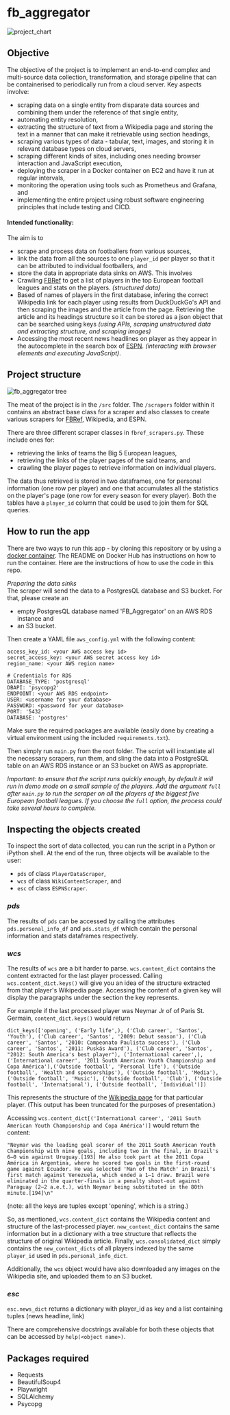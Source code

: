 # fb_aggregator

![project_chart](project_chart.jpg)

## Objective
The objective of the project is to implement an end-to-end complex and multi-source data collection, transformation, and storage pipeline that can be containerised to periodically run from a cloud server. Key aspects involve:
- scraping data on a single entity from disparate data sources and combining them under the reference of that single entity,  
- automating entity resolution, 
- extracting the structure of text from a Wikipedia page and storing the text in a manner that can make it retrievable using section headings, 
- scraping various types of data - tabular, text, images, and storing it in relevant database types on cloud servers,  
- scraping different kinds of sites, including ones needing browser interaction and JavaScript execution,   
- deploying the scraper in a Docker container on EC2 and have it run at regular intervals, 
- monitoring the operation using tools such as Prometheus and Grafana, and 
- implementing the entire project using robust software engineering principles that include testing and CICD.

#### Intended functionality:  
The aim is to 
- scrape and process data on footballers from various sources, 
- link the data from all the sources to one ```player_id``` per player so that it can be attributed to individual footballers, and    
- store the data in appropriate data sinks on AWS. 
This involves
- Crawling [FBRef](https://fbref.com/) to get a list of players in the top European football leagues and stats on the players. _(structured data)_
- Based of names of players in the first database, infering the correct Wikipedia link for each player using results from DuckDuckGo's API and then scraping the images and the article from the page. Retrieving the article and its headings structure so it can be stored as a json object that can be searched using keys _(using APIs, scraping unstructured data and extracting structure, and scraping images)_  
- Accessing the most recent news headlines on player as they appear in the autocomplete in the search box of [ESPN](https://www.espn.co.uk/football/). _(interacting with browser elements and executing JavaScript)_.  
  

## Project structure

![fb_aggregator tree](tree.jpg)

The meat of the project is in the ```/src``` folder. The ```/scrapers``` folder within it contains an abstract base class for a scraper and also classes to create various scrapers for [FBRef](https://fbref.com/), Wikipedia, and ESPN.  

There are three different scraper classes in ```fbref_scrapers.py```. These include ones for:  
- retrieving the links of teams the Big 5 European leagues,  
- retrieving the links of the player pages of the said teams, and  
- crawling the player pages to retrieve information on individual players.  

The data thus retrieved is stored in two dataframes, one for personal information (one row per player) and one that accumulates all the statistics on the player's page (one row for every season for every player). Both the tables have a ```player_id``` column that could be used to join them for SQL queries. 


## How to run the app

There are two ways to run this app - by cloning this repository or by using a [docker container](https://hub.docker.com/repository/docker/kaiomurz/fb_aggregator). The README on Docker Hub has instructions on how to run the container. Here are the instructions of how to use the code in this repo.  

_Preparing the data sinks_  
The scraper will send the data to a PostgresQL database and S3 bucket. For that, please create an    
- empty PostgresQL database named 'FB_Aggregator' on an AWS RDS instance and  
- an S3 bucket.

Then create a YAML file ```aws_config.yml```  with the following content:  

```# Credentials for S3 (aws\_cli)  
access_key_id: <your AWS access key id>  
secret_access_key: <your AWS secret access key id>  
region_name: <your AWS region name>  

# Credentials for RDS  
DATABASE_TYPE: 'postgresql'  
DBAPI: 'psycopg2'  
ENDPOINT: <your AWS RDS endpoint>  
USER: <username for your database>  
PASSWORD: <password for your database>  
PORT: '5432'  
DATABASE: 'postgres'  
```  


Make sure the required packages are available (easily done by creating a virtual environment using the included ```requirements.txt```).  

Then simply run ```main.py``` from the root folder. The script will instantiate all the necessary scrapers, run them, and sling the data into a PostgreSQL table on an AWS RDS instance or an S3 bucket on AWS as appropriate. 

_Important: to ensure that the script runs quickly enough, by default it will run in demo mode on a small sample of the players. Add the argument ```full``` after ```main.py``` to run the scraper on all the players of the biggest five European football leagues. If you choose the ```full``` option, the process could take several hours to complete._


## Inspecting the objects created
To inspect the sort of data collected, you can run the script in a Python or iPython shell. At the end of the run, three objects will be available to the user:   
- ```pds``` of class ```PlayerDataScraper```,   
- ```wcs``` of class ```WikiContentScraper```, and  
- ```esc``` of class ```ESPNScraper```.  

### _pds_
The results of ```pds``` can be accessed by calling the attributes ```pds.personal_info_df``` and ```pds.stats_df``` which contain the personal information and stats dataframes respectively. 

### _wcs_
The results of ```wcs``` are a bit harder to parse. ```wcs.content_dict``` contains the content extracted for the last player processed. Calling ```wcs.content_dict.keys()``` will give you an idea of the structure extracted from that player's Wikipedia page. Accessing the content of a given key will display the paragraphs under the section the key represents.  

For example if the last processed player was Neymar Jr of of Paris St. Germain, ```content_dict.keys()``` would return  

``` dict_keys(['opening', ('Early life',), ('Club career', 'Santos', 'Youth'), ('Club career', 'Santos', '2009: Debut season'), ('Club career', 'Santos', '2010: Campeonato Paulista success'), ('Club career', 'Santos', '2011: Puskás Award'), ('Club career', 'Santos', "2012: South America's best player"), ('International career',), ('International career', '2011 South American Youth Championship and Copa América'),('Outside football', 'Personal life'), ('Outside football', 'Wealth and sponsorships'), ('Outside football', 'Media'), ('Outside football', 'Music'), ('Outside football', 'Club'), ('Outside football', 'International'), ('Outside football', 'Individual')]) ```  

This represents the structure of the [Wikipedia page](https://en.wikipedia.org/wiki/Neymar) for that particular player. (This output has been truncated for the purposes of presentation.)


Accessing ```wcs.content_dict[('International career', '2011 South American Youth Championship and Copa América')]``` would return the content:  


```"Neymar was the leading goal scorer of the 2011 South American Youth Championship with nine goals, including two in the final, in Brazil's 6–0 win against Uruguay.[193] He also took part at the 2011 Copa América in Argentina, where he scored two goals in the first-round game against Ecuador. He was selected 'Man of the Match' in Brazil's first match against Venezuela, which ended a 1–1 draw. Brazil were eliminated in the quarter-finals in a penalty shoot-out against Paraguay (2–2 a.e.t.), with Neymar being substituted in the 80th minute.[194]\n"```

(note: all the keys are tuples except 'opening', which is a string.)  

So, as mentioned, ```wcs.content_dict``` contains the Wikipedia content and structure of the last-processed player. ```new_content_dict``` contains the same information but in a dictionary with a tree structure that reflects the structure of original Wikipedia article. Finally,  ```wcs.consolidated_dict``` simply contains the ```new_content_dicts``` of all players indexed by the same ```player_id``` used in ```pds.personal_info_dict```.  

Additionally, the ```wcs``` object would have also downloaded any images on the Wikipedia site, and uploaded them to an S3 bucket. 

### _esc_
```esc.news_dict``` returns a dictionary with player_id as key and a list containing tuples (news headline, link)

There are comprehensive docstrings available for both these objects that can be accessed by ```help(<object name>)```.

## Packages required

- Requests
- BeautifulSoup4  
- Playwright
- SQLAlchemy
- Psycopg
